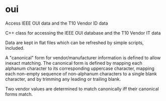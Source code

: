 # oui
Access IEEE OUI data and the T10 Vendor ID data

C++ class for accessing the IEEE OUI database and the T10 Vendor IT data

Data are kept in flat files which can be refreshed by simple scripts, included.

A "canonical" form for vendor/manufacturer information is defined to allow inexact
matching.  The canonical form is defined by mapping each alphanum character to its
corresponding uppercase character, mapping each non-empty sequence of non-alphanum
characters to a single blank character, and by trimming any leading or trailing blank.

Two vendor values are determined to match canonically iff their canonical
forms match.
